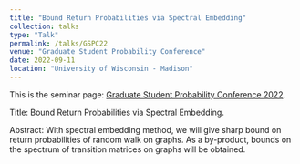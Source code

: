 ```yaml
---
title: "Bound Return Probabilities via Spectral Embedding"
collection: talks
type: "Talk"
permalink: /talks/GSPC22
venue: "Graduate Student Probability Conference"
date: 2022-09-11
location: "University of Wisconsin - Madison"
---
```


This is the seminar page: [Graduate Student Probability Conference 2022](https://sites.google.com/view/gspc2022/). 

Title: Bound Return Probabilities via Spectral Embedding.

Abstract: With spectral embedding method, we will give sharp bound on return probabilities of random walk on graphs. As a by-product, bounds on the spectrum of transition matrices on graphs will be obtained.

